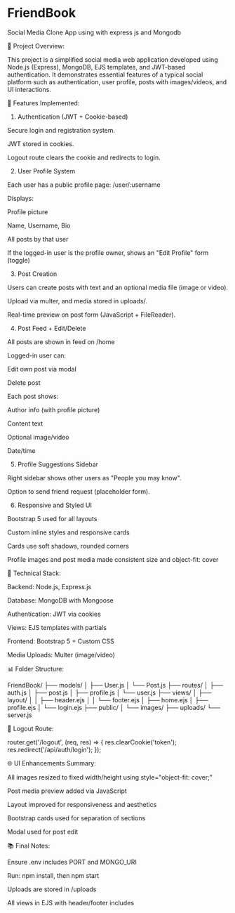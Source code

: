 # FriendBook
Social Media Clone App using with express js and Mongodb

🔧 Project Overview:

This project is a simplified social media web application developed using Node.js (Express), MongoDB, EJS templates, and JWT-based authentication. It demonstrates essential features of a typical social platform such as authentication, user profile, posts with images/videos, and UI interactions.

📑 Features Implemented:

1. Authentication (JWT + Cookie-based)

Secure login and registration system.

JWT stored in cookies.

Logout route clears the cookie and redirects to login.

2. User Profile System

Each user has a public profile page: /user/:username

Displays:

Profile picture

Name, Username, Bio

All posts by that user

If the logged-in user is the profile owner, shows an "Edit Profile" form (toggle)

3. Post Creation

Users can create posts with text and an optional media file (image or video).

Upload via multer, and media stored in uploads/.

Real-time preview on post form (JavaScript + FileReader).

4. Post Feed + Edit/Delete

All posts are shown in feed on /home

Logged-in user can:

Edit own post via modal

Delete post

Each post shows:

Author info (with profile picture)

Content text

Optional image/video

Date/time

5. Profile Suggestions Sidebar

Right sidebar shows other users as "People you may know".

Option to send friend request (placeholder form).

6. Responsive and Styled UI

Bootstrap 5 used for all layouts

Custom inline styles and responsive cards

Cards use soft shadows, rounded corners

Profile images and post media made consistent size and object-fit: cover

💪 Technical Stack:

Backend: Node.js, Express.js

Database: MongoDB with Mongoose

Authentication: JWT via cookies

Views: EJS templates with partials

Frontend: Bootstrap 5 + Custom CSS

Media Uploads: Multer (image/video)

📊 Folder Structure:

FriendBook/
├── models/
│   ├── User.js
│   └── Post.js
├── routes/
│   ├── auth.js
│   ├── post.js
│   ├── profile.js
│   └── user.js
├── views/
│   ├── layout/
│   │   ├── header.ejs
│   │   └── footer.ejs
│   ├── home.ejs
│   ├── profile.ejs
│   └── login.ejs
├── public/
│   └── images/
├── uploads/
└── server.js

🚪 Logout Route:

router.get('/logout', (req, res) => {
  res.clearCookie('token');
  res.redirect('/api/auth/login');
});

🌐 UI Enhancements Summary:

All images resized to fixed width/height using style="object-fit: cover;"

Post media preview added via JavaScript

Layout improved for responsiveness and aesthetics

Bootstrap cards used for separation of sections

Modal used for post edit

📚 Final Notes:

Ensure .env includes PORT and MONGO_URI

Run: npm install, then npm start

Uploads are stored in /uploads

All views in EJS with header/footer includes
